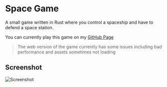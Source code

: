 # Space Game

A small game written in Rust where you control a spaceship and have to defend a space station.

You can currently play this game on my [GitHub Page](https://ichbinluka.github.io/space_game)
> The web version of the game currently has some issues including bad performance and assets sometimes not loading

## Screenshot
![Screenshot](screenshots/screenshot.png)